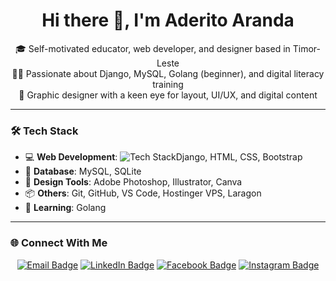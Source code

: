 <h1 align="center">Hi there 👋, I'm Aderito Aranda</h1>

<p align="center">
  🎓 Self-motivated educator, web developer, and designer based in Timor-Leste<br>
  👨‍💻 Passionate about Django, MySQL, Golang (beginner), and digital literacy training<br>
  🎨 Graphic designer with a keen eye for layout, UI/UX, and digital content
</p>

---

### 🛠️ Tech Stack

- 💻 **Web Development**: <img src="https://skillicons.dev/icons?i=django,html,css,bootstrap&perline=5" alt="Tech Stack" />Django, HTML, CSS, Bootstrap
- 🧠 **Database**: MySQL, SQLite
- 🎨 **Design Tools**: Adobe Photoshop, Illustrator, Canva
- 📦 **Others**: Git, GitHub, VS Code, Hostinger VPS, Laragon
- 🐣 **Learning**: Golang

---

### 🌐 Connect With Me

<p align="center">
  <a href="mailto:adar.26.aranda@gmail.com"><img src="https://img.shields.io/badge/Email-D14836?style=for-the-badge&logo=gmail&logoColor=white" alt="Email Badge"/></a>
  <a href="https://www.linkedin.com/in/aderito-aranda/" target="_blank"><img src="https://img.shields.io/badge/LinkedIn-0077B5?style=for-the-badge&logo=linkedin&logoColor=white" alt="LinkedIn Badge"/></a>
  <a href="https://web.facebook.com/aderito.aranda" target="_blank"><img src="https://img.shields.io/badge/Facebook-1877F2?style=for-the-badge&logo=facebook&logoColor=white" alt="Facebook Badge"/></a>
  <a href="https://www.instagram.com/_adearanda/" target="_blank"><img src="https://img.shields.io/badge/Instagram-E4405F?style=for-the-badge&logo=instagram&logoColor=white" alt="Instagram Badge"/></a>
</p>
